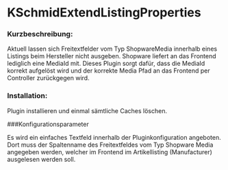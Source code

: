 # KSchmidExtendListingProperties

### Kurzbeschreibung: 
Aktuell lassen sich Freitextfelder vom Typ ShopwareMedia innerhalb eines Listings beim Hersteller nicht ausgeben. Shopware liefert an das Frontend lediglich eine MediaId mit. 
Dieses Plugin sorgt dafür, dass die MediaId korrekt aufgelöst wird und der korrekte Media Pfad an das Frontend per Controller zurückgegen wird. 

### Installation: 

Plugin installieren und einmal sämtliche Caches löschen.

###Konfigurationsparameter

Es wird ein einfaches Textfeld innerhalb der Pluginkonfiguration angeboten. Dort muss der Spaltenname des Freitextfeldes vom Typ Shopware Media angegeben werden, welcher im Frontend im Artikellisting (Manufacturer) ausgelesen werden soll. 